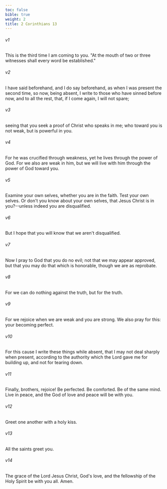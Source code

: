 ```yaml
---
toc: false
bible: true
weight: 2
title: 2 Corinthians 13
---
```




###### v1 
This is the third time I am coming to you. "At the mouth of two or three witnesses shall every word be established." 

###### v2 
I have said beforehand, and I do say beforehand, as when I was present the second time, so now, being absent, I write to those who have sinned before now, and to all the rest, that, if I come again, I will not spare; 

###### v3 
seeing that you seek a proof of Christ who speaks in me; who toward you is not weak, but is powerful in you. 

###### v4 
For he was crucified through weakness, yet he lives through the power of God. For we also are weak in him, but we will live with him through the power of God toward you. 

###### v5 
Examine your own selves, whether you are in the faith. Test your own selves. Or don't you know about your own selves, that Jesus Christ is in you?--unless indeed you are disqualified. 

###### v6 
But I hope that you will know that we aren't disqualified. 

###### v7 
Now I pray to God that you do no evil; not that we may appear approved, but that you may do that which is honorable, though we are as reprobate. 

###### v8 
For we can do nothing against the truth, but for the truth. 

###### v9 
For we rejoice when we are weak and you are strong. We also pray for this: your becoming perfect. 

###### v10 
For this cause I write these things while absent, that I may not deal sharply when present, according to the authority which the Lord gave me for building up, and not for tearing down. 

###### v11 
Finally, brothers, rejoice! Be perfected. Be comforted. Be of the same mind. Live in peace, and the God of love and peace will be with you. 

###### v12 
Greet one another with a holy kiss. 

###### v13 
All the saints greet you. 

###### v14 
The grace of the Lord Jesus Christ, God's love, and the fellowship of the Holy Spirit be with you all. Amen.
